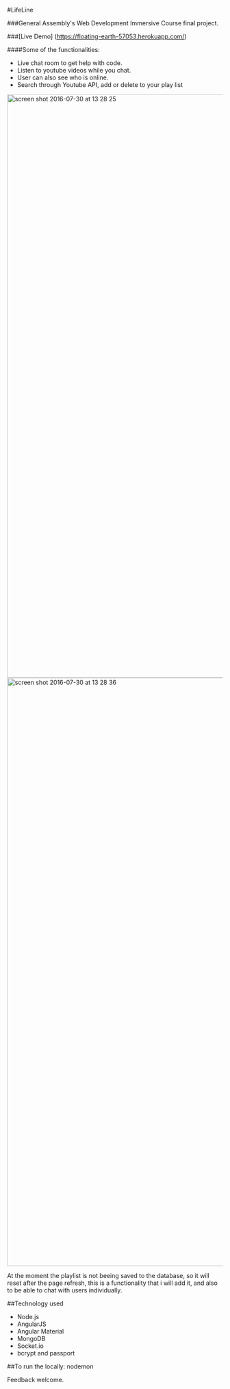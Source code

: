#LifeLine

###General Assembly's Web Development Immersive Course final project. 

###[Live Demo] (https://floating-earth-57053.herokuapp.com/)





####Some of the functionalities:
- Live chat room to get help with code.
- Listen to youtube videos while you chat.
- User can also see who is online.
- Search through Youtube API, add or delete to your play list


<img width="1363" alt="screen shot 2016-07-30 at 13 28 25" src="https://cloud.githubusercontent.com/assets/18425871/17270406/dde8845e-5659-11e6-9f6b-1d9cd32ac91e.png">

<img width="1374" alt="screen shot 2016-07-30 at 13 28 36" src="https://cloud.githubusercontent.com/assets/18425871/17270409/e525a06c-5659-11e6-801a-38b13c3eaa56.png">

At the moment the playlist is not beeing saved to the database, so it will reset after the page refresh, this is a functionality that i will add it, and also to be able to chat with users individually.



##Technology used
- Node.js
- AngularJS
- Angular Material
- MongoDB
- Socket.io
- bcrypt and passport


##To run the locally: nodemon 

Feedback welcome.
